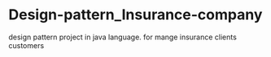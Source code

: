 # Design-pattern_Insurance-company
design pattern project in java language. for mange insurance clients customers
